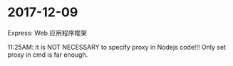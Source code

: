 # 2017-12-09

Express: Web 应用程序框架

11:25AM: it is NOT NECESSARY to specify proxy in Nodejs code!!! Only set proxy in cmd is far enough.